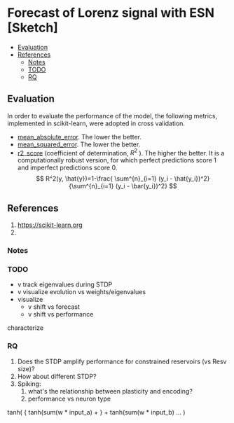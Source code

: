# Forecast of Lorenz signal with ESN \[Sketch\]

- [Evaluation](#evaluation)
- [References](#references)
  - [Notes](#notes)
  - [TODO](#todo)
  - [RQ](#rq)

## Evaluation

In order to evaluate the performance of the model, the following metrics, implemented in scikit-learn, were adopted in cross validation.
* [mean_absolute_error](https://scikit-learn.org/stable/modules/generated/sklearn.metrics.mean_absolute_error.html#sklearn.metrics.mean_absolute_error). The lower the better.
* [mean_squared_error](https://scikit-learn.org/stable/modules/generated/sklearn.metrics.mean_squared_error.html). The lower the better.
* [r2_score](https://scikit-learn.org/stable/modules/generated/sklearn.metrics.r2_score.html) (coefficient of determination, $R^2$ ). The higher the better. It is a computationally robust version, for which perfect predictions score 1 and imperfect predictions score 0.  
$$
R^2(y, \hat{y})=1-\frac{ \sum^{n}_{i=1} (y_i - \hat{y_i})^2}{\sum^{n}_{i=1} (y_i - \bar{y_i})^2}
$$

## References

1. https://scikit-learn.org
2. 

### Notes

### TODO

- v track eigenvalues during STDP
- v visualize evolution vs weights/eigenvalues
- visualize
    - v shift vs forecast
    - v shift vs performance



characterize

### RQ
1. Does the STDP amplify performance for constrained reservoirs (vs Resv size)?
2. How about different STDP?
3. Spiking:
    1. what's the relationship between plasticity and encoding?
    2. performance vs neuron type

tanh(
    {
        tanh(sum(w * input_a) + 
    } + tanh(sum(w * input_b) ...
)


